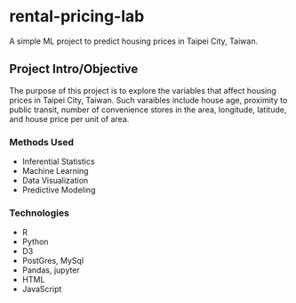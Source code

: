# rental-pricing-lab
A simple ML project to predict housing prices in Taipei City, Taiwan.


## Project Intro/Objective
The purpose of this project is to explore the variables that affect housing prices in Taipei City, Taiwan. Such varaibles include house age, proximity to public transit, number of convenience stores in the area, longitude, latitude, and house price per unit of area.

### Methods Used
* Inferential Statistics
* Machine Learning
* Data Visualization
* Predictive Modeling

### Technologies
* R 
* Python
* D3
* PostGres, MySql
* Pandas, jupyter
* HTML
* JavaScript
